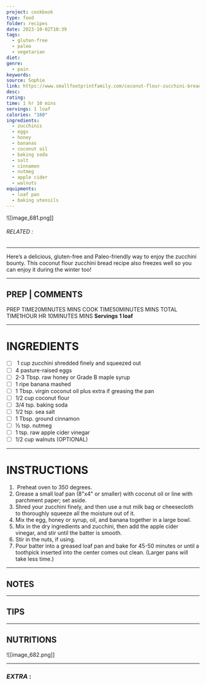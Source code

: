 ```yaml
---
project: cookbook
type: food
folder: recipes
date: 2023-10-02T10:39
tags:
  - gluten-free
  - paleo
  - vegetarian
diet: 
genre:
  - pain
keywords: 
source: Sophie
link: https://www.smallfootprintfamily.com/coconut-flour-zucchini-bread
desc: 
rating: 
time: 1 hr 10 mins
servings: 1 loaf
calories: "160"
ingredients:
  - zucchinis
  - eggs
  - honey
  - bananas
  - coconut oil
  - baking soda
  - salt
  - cinnamon
  - nutmeg
  - apple cider
  - walnuts
equipments:
  - loaf pan
  - baking utensils
---
```


![[image_681.png]]
###### *RELATED* : 
---
Here’s a delicious, gluten-free and Paleo-friendly way to enjoy the zucchini bounty. This coconut flour zucchini bread recipe also freezes well so you can enjoy it during the winter too!

---
## PREP | COMMENTS

PREP TIME20MINUTES MINS
COOK TIME50MINUTES MINS
TOTAL TIME1HOUR HR 10MINUTES MINS
**Servings** **1 loaf**

---
# INGREDIENTS

- [ ]  1 cup zucchini shredded finely and squeezed out
- [ ] 4 pasture-raised eggs
- [ ] 2-3 Tbsp. raw honey or Grade B maple syrup
- [ ] 1 ripe banana mashed
- [ ] 1 Tbsp. virgin coconut oil plus extra if greasing the pan
- [ ] 1/2 cup coconut flour
- [ ] 3/4 tsp. baking soda
- [ ] 1/2 tsp. sea salt
- [ ] 1 Tbsp. ground cinnamon
- [ ] ½ tsp. nutmeg
- [ ] 1 tsp. raw apple cider vinegar
- [ ] 1/2 cup walnuts (OPTIONAL)

---
# INSTRUCTIONS

1.  Preheat oven to 350 degrees.
2. Grease a small loaf pan (8"x4" or smaller) with coconut oil or line with parchment paper; set aside.
3. Shred your zucchini finely, and then use a nut milk bag or cheesecloth to thoroughly squeeze all the moisture out of it.
4. Mix the egg, honey or syrup, oil, and banana together in a large bowl.
5. Mix in the dry ingredients and zucchini, then add the apple cider vinegar, and stir until the batter is smooth.
6. Stir in the nuts, if using.
7. Pour batter into a greased loaf pan and bake for 45-50 minutes or until a toothpick inserted into the center comes out clean. (Larger pans will take less time.)

---
## NOTES



---
## TIPS



---
## NUTRITIONS

![[image_682.png]]

---
### *EXTRA* :



